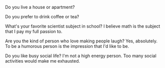 
Do you live a house or apartment?

Do you prefer to drink coffee or tea?

What's your favorite scientist subject in school?
I believe math is the subject that I pay my full passion to. 

Are you the kind of person who love making people laugh?
Yes, absolutely. To be a humorous person is the impression that I'd like to be. 

Do you like busy social life?
I'm not a high energy person. Too many social activities would make me exhausted.